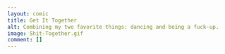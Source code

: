 ```yaml
---
layout: comic
title: Get It Together
alt: Combining my two favorite things: dancing and being a fuck-up.
image: Shit-Together.gif
comment: []
---
```

